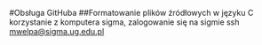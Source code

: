 #Obsługa GitHuba
##Formatowanie plików źródłowych w języku C
korzystanie z komputera sigma, zalogowanie się na sigmie ssh mwelpa@sigma.ug.edu.pl
